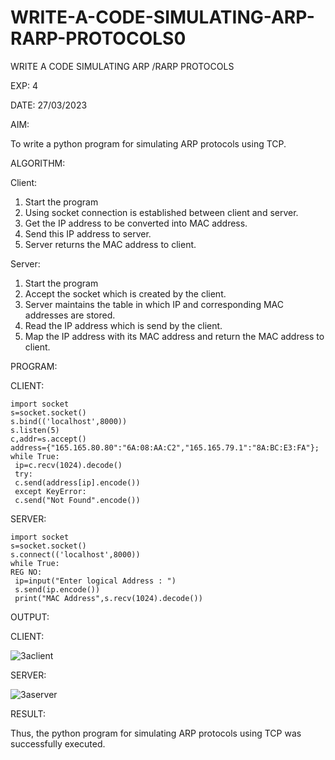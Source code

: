 # WRITE-A-CODE-SIMULATING-ARP-RARP-PROTOCOLS0

WRITE A CODE SIMULATING ARP /RARP PROTOCOLS

EXP: 4

DATE:  27/03/2023

AIM:

To write a python program for simulating ARP protocols using TCP.

ALGORITHM:

Client:

1. Start the program
2. Using socket connection is established between client and server.
3. Get the IP address to be converted into MAC address.
4. Send this IP address to server.
5. Server returns the MAC address to client.


Server:

1. Start the program
2. Accept the socket which is created by the client.
3. Server maintains the table in which IP and corresponding MAC addresses are
stored.
4. Read the IP address which is send by the client.
5. Map the IP address with its MAC address and return the MAC address to client.


PROGRAM:


CLIENT:

```
import socket
s=socket.socket()
s.bind(('localhost',8000))
s.listen(5)
c,addr=s.accept()
address={"165.165.80.80":"6A:08:AA:C2","165.165.79.1":"8A:BC:E3:FA"};
while True:
 ip=c.recv(1024).decode()
 try:
 c.send(address[ip].encode())
 except KeyError:
 c.send("Not Found".encode())
 ```
 
 
SERVER:

```
import socket
s=socket.socket()
s.connect(('localhost',8000))
while True:
REG NO:
 ip=input("Enter logical Address : ")
 s.send(ip.encode())
 print("MAC Address",s.recv(1024).decode())
 ```
 
 
 
OUTPUT:

CLIENT:


![3aclient](https://github.com/MaheshMuthuL/WRITE-A-CODE-SIMULATING-ARP-RARP-PROTOCOLS/assets/135570619/b979a8ff-1e2e-4c28-b266-92653b19d5c5)





SERVER:


![3aserver](https://github.com/MaheshMuthuL/WRITE-A-CODE-SIMULATING-ARP-RARP-PROTOCOLS/assets/135570619/694585d0-be9f-4606-a50f-1c4b38d91563)






RESULT:

Thus, the python program for simulating ARP protocols using TCP was successfully
executed.
